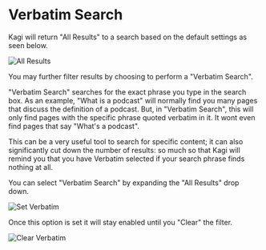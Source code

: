 # Verbatim Search

Kagi will return "All Results" to a search based on the default settings as seen below.

![All Results](media/nonverbatim.png)

You may further filter results by choosing to perform a "Verbatim Search".

"Verbatim Search" searches for the exact phrase you type in the search box. As an example, "What is a podcast" will normally find you many pages that discuss the definition of a podcast. But, in "Verbatim Search", this will only find pages with the specific phrase quoted verbatim in it. It wont even find pages that say "What's a podcast".

This can be a very useful tool to search for specific content; it can also significantly cut down the number of results: so much so that Kagi will remind you that you have Verbatim selected if your search phrase finds nothing at all. 

You can select "Verbatim Search" by expanding the "All Results" drop down.

![Set Verbatim](media/setverbatim.png)

Once this option is set it will stay enabled until you "Clear" the filter.

![Clear Verbatim](media/clearverbatim.png)
